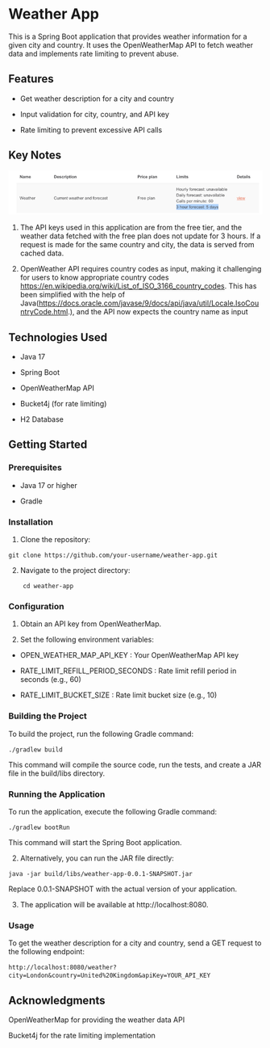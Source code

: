 # Weather App
This is a Spring Boot application that provides weather information for a given city and country. It uses the OpenWeatherMap API to fetch weather data and implements rate limiting to prevent abuse.

## Features
- Get weather description for a city and country

- Input validation for city, country, and API key

- Rate limiting to prevent excessive API calls


## Key Notes 

![img_1.png](img_1.png)

1. The API keys used in this application are from the free tier, and the weather data fetched with the free plan does not update for 3 hours. If a request is made for the same country and city, the data is served from cached data.

2. OpenWeather API requires country codes as input, making it challenging for users to know appropriate country codes https://en.wikipedia.org/wiki/List_of_ISO_3166_country_codes. This has been simplified with the help of Java(https://docs.oracle.com/javase/9/docs/api/java/util/Locale.IsoCountryCode.html.), and the API now expects the country name as input



## Technologies Used
- Java 17

- Spring Boot

- OpenWeatherMap API

- Bucket4j (for rate limiting)

- H2 Database

## Getting Started

### Prerequisites
- Java 17 or higher

- Gradle

### Installation
1. Clone the repository:
```text
git clone https://github.com/your-username/weather-app.git
```

2. Navigate to the project directory:
```text
    cd weather-app
```


### Configuration
1. Obtain an API key from OpenWeatherMap.

2. Set the following environment variables:

 - OPEN_WEATHER_MAP_API_KEY
: Your OpenWeatherMap API key

- RATE_LIMIT_REFILL_PERIOD_SECONDS
: Rate limit refill period in seconds (e.g., 60)

- RATE_LIMIT_BUCKET_SIZE
: Rate limit bucket size (e.g., 10)





### Building the Project
To build the project, run the following Gradle command:

```text
./gradlew build
```

This command will compile the source code, run the tests, and create a JAR file in the
build/libs directory.

### Running the Application
To run the application, execute the following Gradle command:

```text
./gradlew bootRun
```
This command will start the Spring Boot application.

2. Alternatively, you can run the JAR file directly:
```text 
java -jar build/libs/weather-app-0.0.1-SNAPSHOT.jar
```
Replace 0.0.1-SNAPSHOT with the actual version of your application.

3. The application will be available at http://localhost:8080.

### Usage
To get the weather description for a city and country, send a GET request to the following endpoint:
```text
http://localhost:8080/weather?city=London&country=United%20Kingdom&apiKey=YOUR_API_KEY
```




## Acknowledgments
OpenWeatherMap for providing the weather data API

Bucket4j for the rate limiting implementation

